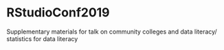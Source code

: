 # RStudioConf2019
Supplementary materials for talk on community colleges and data literacy/ statistics for data literacy
